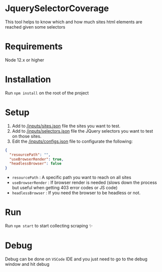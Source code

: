 # JquerySelectorCoverage
This tool helps to know which and how much sites html elements are reached given some selectors


# Requirements
  Node 12.x or higher

# Installation

  Run `npm install` on the root of the project
  
# Setup
  
  1. Add to [/inputs/sites.json](https://github.com/andresSaldanaAguilar/jquerySelectorCoverage/blob/master/inputs/sites.json) file the sites you want to test.
  2. Add to [/inputs/selectors.json](https://github.com/andresSaldanaAguilar/jquerySelectorCoverage/blob/master/inputs/selectors.json) file the JQuery selectors you want to test on those sites.
  3. Edit the [/inputs/configs.json](https://github.com/andresSaldanaAguilar/jquerySelectorCoverage/blob/master/inputs/configs.json) file to configurate the following:
```json
{
  "resourcePath": "",
  "useBrowserRender": true,
  "headlessBrowser": false
}
```
  - `resourcePath` : A specific path you want to reach on all sites
  - `useBrowserRender` : If browser render is needed (slows down the process but useful when getting 403 error codes or JS code) 
  - `headlessBrowser` : If you need the browser to be headless or not.

# Run

  Run `npm start` to start collecting scraping :sparkles:

# Debug

  Debug can be done on `VSCode` IDE and you just need to go to the debug window and hit debug
